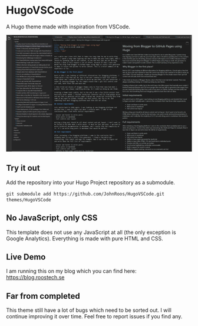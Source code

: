 # HugoVSCode

A Hugo theme made with inspiration from VSCode.

![](/images/screenshot.png)

## Try it out

Add the repository into your Hugo Project repository as a submodule.

```git
git submodule add https://github.com/JohnRoos/HugoVSCode.git themes/HugoVSCode
```

## No JavaScript, only CSS

This template does not use any JavaScript at all (the only exception is Google Analytics). Everything is made with pure HTML and CSS.

## Live Demo

I am running this on my blog which you can find here: https://blog.roostech.se

## Far from completed

This theme still have a lot of bugs which need to be sorted out. I will continue improving it over time. Feel free to report issues if you find any.
